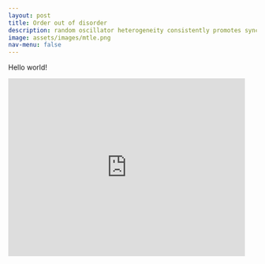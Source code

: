```yaml
---
layout: post
title: Order out of disorder
description: random oscillator heterogeneity consistently promotes synchronized rhythm
image: assets/images/mtle.png
nav-menu: false
---
```


Hello world!

<iframe width="480" height="360" src="http://www.youtube.com/embed/dQw4w9WgXcQ" frameborder="0" allowfullscreen="1"> </iframe>
